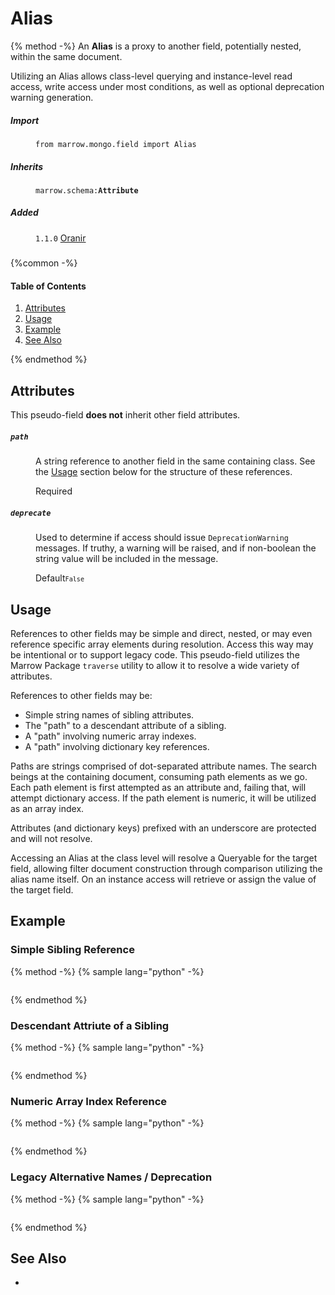 # Alias

{% method -%}
An **Alias** is a proxy to another field, potentially nested, within the same document.

Utilizing an Alias allows class-level querying and instance-level read access, write access under most conditions, as well as optional deprecation warning generation.

<dl>
	<dt><h5>Import</h5></dt><dd><p><code>from marrow.mongo.field import Alias</code></p></dd>
	<dt><h5>Inherits</h5></dt><dd><p><code>marrow.schema:<strong>Attribute</strong></code></p></dd>
	<dt><h5>Added</h5></dt><dd><p><code>1.1.0</code> <a href="https://github.com/marrow/mongo/releases/tag/1.1.0">Oranir</a></p></dd>
	<dt><h5></h5></dt><dd><p><code></code></p></dd>
</dl>

{%common -%}

#### Table of Contents

1. [Attributes](#attributes)
2. [Usage](#usage)
3. [Example](#example)
4. [See Also](#see-also)

{% endmethod %}


## Attributes

This pseudo-field **does not** inherit other field attributes.

<dl>
	<dt><h5><code>path</code></h5></dt><dd>
		<p>A string reference to another field in the same containing class. See the <a href="#usage">Usage</a> section below for the structure of these references.</p>
		<p><label>Required</label></p>
	</dd><dt><h5><code>deprecate</code></h5></dt><dd>
		<p>Used to determine if access should issue <code>DeprecationWarning</code> messages. If truthy, a warning will be raised, and if non-boolean the string value will be included in the message.</p>
		<p><label>Default</label><code><code>False</code></code></p>
	</dd><dt><h5><code></code></h5></dt><dd></dd>
</dl>


## Usage

References to other fields may be simple and direct, nested, or may even reference specific array elements during resolution. Access this way may be intentional or to support legacy code. This pseudo-field utilizes the Marrow Package `traverse` utility to allow it to resolve a wide variety of attributes.

References to other fields may be:

* Simple string names of sibling attributes.
* The "path" to a descendant attribute of a sibling.
* A "path" involving numeric array indexes.
* A "path" involving dictionary key references.

Paths are strings comprised of dot-separated attribute names. The search beings at the containing document, consuming path elements as we go. Each path element is first attempted as an attribute and, failing that, will attempt dictionary access. If the path element is numeric, it will be utilized as an array index.

Attributes (and dictionary keys) prefixed with an underscore are protected and will not resolve.

Accessing an Alias at the class level will resolve a Queryable for the target field, allowing filter document construction through comparison utilizing the alias name itself. On an instance access will retrieve or assign the value of the target field.


## Example

### Simple Sibling Reference

{% method -%}
{% sample lang="python" -%}
```python
```
{% endmethod %}


### Descendant Attriute of a Sibling

{% method -%}
{% sample lang="python" -%}
```python
```
{% endmethod %}


### Numeric Array Index Reference

{% method -%}
{% sample lang="python" -%}
```python
```
{% endmethod %}


### Legacy Alternative Names / Deprecation

{% method -%}
{% sample lang="python" -%}
```python
```
{% endmethod %}


## See Also

* 
